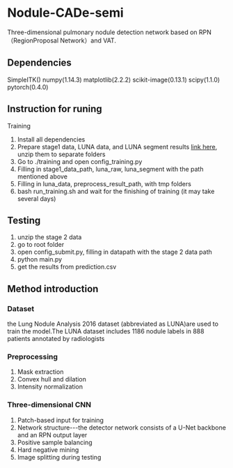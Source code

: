 # Nodule-CADe-semi

Three-dimensional pulmonary nodule detection network based on RPN（RegionProposal Network）and VAT.

## Dependencies
SimpleITK() numpy(1.14.3) matplotlib(2.2.2)  scikit-image(0.13.1) scipy(1.1.0) pytorch(0.4.0)

## Instruction for runing
Training
1. Install all dependencies
2. Prepare stage1 data, LUNA data, and LUNA segment results [link here](https://luna16.grand-challenge.org/download/), unzip them to separate folders
3. Go to ./training and open config_training.py
4. Filling in stage1_data_path, luna_raw, luna_segment with the path mentioned above
5. Filling in luna_data, preprocess_result_path, with tmp folders
6. bash run_training.sh and wait for the finishing of training (it may take several days)

## Testing
1. unzip the stage 2 data
2. go to root folder
3. open config_submit.py, filling in datapath with the stage 2 data path
4. python main.py
5. get the results from prediction.csv

## Method introduction
### Dataset
the Lung Nodule Analysis 2016 dataset (abbreviated as LUNA)are used to train the model.The LUNA dataset includes 1186 nodule labels in 888
patients annotated by radiologists
### Preprocessing
1. Mask extraction
2. Convex hull and dilation 
3. Intensity normalization
### Three-dimensional CNN
1. Patch-based input for training
2. Network structure---the detector network consists of a U-Net backbone and an RPN output layer
3. Positive sample balancing
4. Hard negative mining
5. Image splitting during testing

